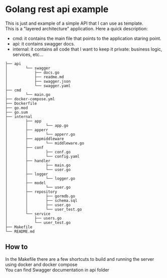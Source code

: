 # Golang rest api example

This is just and example of a simple API that I can use as template.  
This is a "layered architecture" application. Here a quick description:
* cmd: it contains the main file that points to the application staring point.
* api: it contains swagger docs.
* internal: it contains all code that I want to keep it private: business logic, services, etc...

```shell
├── api
│        └── swagger
│            ├── docs.go
│            ├── readme.md
│            ├── swagger.json
│            └── swagger.yaml
├── cmd
│        └── main.go
├── docker-compose.yml
├── Dockerfile
├── go.mod
├── go.sum
├── internal
│        ├── app
│        │        └── app.go
│        ├── apperr
│        │        └── apperr.go
│        ├── appmiddleware
│        │        └── middleware.go
│        ├── conf
│        │        ├── conf.go
│        │        └── config.yaml
│        ├── handler
│        │        ├── main.go
│        │        └── user.go
│        ├── logger
│        │        └── logger.go
│        ├── model
│        │        └── user.go
│        ├── repository
│        │        ├── gormdb.go
│        │        ├── schema.sql
│        │        ├── user.go
│        │        └── user_test.go
│        └── service
│            ├── users.go
│            └── user_test.go
├── Makefile
└── README.md

```




## How to

In the Makefile there are a few shortcuts to build and running the server using docker and docker compose  
You can find Swagger documentation in api folder 


